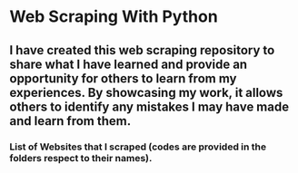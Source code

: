 # Web Scraping With Python

I have created this web scraping repository to share what I have learned and provide an opportunity for others to learn from my experiences. By showcasing my work, it allows others to identify any mistakes I may have made and learn from them.
---------------------------------------------------------------------------------------------------------------------------------------------
### List of Websites that I scraped (codes are provided in the folders respect to their names).

